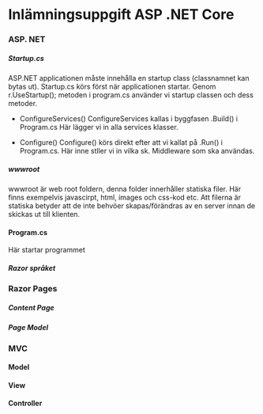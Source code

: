 
# Inlämningsuppgift ASP .NET Core



### ASP. NET  
 
 ##### Startup.cs 

ASP.NET applicationen måste innehålla en startup class (classnamnet kan bytas ut). Startup.cs körs först när applicationen startar. 
Genom r.UseStartup<Startup>(); metoden i program.cs använder vi startup classen och dess metoder. 
 * ConfigureServices()
ConfigureServices kallas i byggfasen .Build() i Program.cs
Här lägger vi in alla services klasser.
 
 * Configure()
Configure() körs direkt efter att vi kallat på .Run() i Program.cs. 
Här inne stller vi in vilka sk. Middleware som ska användas. 


 ##### wwwroot
 wwwroot är web root foldern, denna folder innerhåller statiska filer. Här finns exempelvis javascirpt, html, images och css-kod etc.
 Att filerna är statiska betyder att de inte behvöer skapas/förändras av en server innan de skickas ut till klienten. 
 
 #### Program.cs
Här startar programmet
          
 ##### Razor språket 

            
### Razor Pages
##### Content Page
##### Page Model 

### MVC
#### Model 
#### View 
#### Controller 
